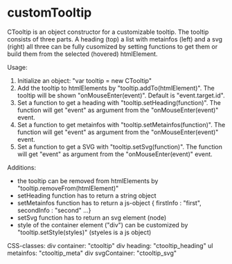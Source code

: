 # customTooltip

CTooltip is an object constructor for a customizable tooltip. The tooltip consists of three parts. A heading (top) a list with metainfos (left) and a svg (right) all three can be fully cusomized by setting functions to get them or build them from the selected (hovered) htmlElement.

Usage:
1. Initialize an object: "var tooltip = new CTooltip"
2. Add the tooltip to htmlElements by "tooltip.addTo(htmlElement)". The tooltip will be shown "onMouseEnter(event)". Default is "event.target.id".
3. Set a function to get a heading with "tooltip.setHeading(function)". The function will get "event" as argument from the "onMouseEnter(event)" event.
4. Set a function to get metainfos with "tooltip.setMetainfos(function)". The function will get "event" as argument from the "onMouseEnter(event)" event.
5. Set a function to get a SVG with "tooltip.setSvg(function)". The function will get "event" as argument from the "onMouseEnter(event)" event.

Additions:
- the tooltip can be removed from htmlElements by "tooltip.removeFrom(htmlElement)"
- setHeading function has to return a string object
- setMetainfos function has to return a js-object { firstInfo : "first", secondInfo : "second" ...}
- setSvg function has to return an svg element (node)
- style of the container element ("div") can be customized by "tooltip.setStyle(styles)" (styeles is a js object)

CSS-classes:
div container: "ctooltip"
div heading: "ctooltip_heading"
ul metainfos: "ctooltip_meta"
div svgContainer: "ctooltip_svg"